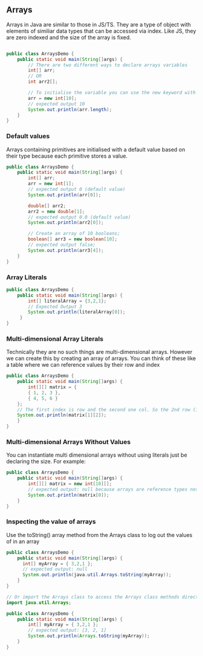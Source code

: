 ## Arrays

Arrays in Java are similar to those in JS/TS. They are a type of object with elements of similiar data types that can be accessed via index. Like JS, they are zero indexed and the size of the array is fixed.

```java

public class ArraysDemo {
    public static void main(String[]args) {
        // There are two different ways to declare arrays variables
        int[] arr;
        // OR
        int arr2[];

        // To initialise the variable you can use the new keyword with the length of the array in square brackets. This initialises an array of length 10.
        arr = new int[10];
        // expected output 10
        System.out.println(arr.length);
    }
}
```

### Default values

Arrays containing primitives are initialised with a default value based on their type because each primitive stores a value.

```Java
public class ArraysDemo {
    public static void main(String[]args) {
        int[] arr;
        arr = new int[1];
        // expected output 0 (default value)
        System.out.println(arr[0]);

        double[] arr2;
        arr2 = new double[1];
        // expected output 0.0 (default value)
        System.out.println(arr2[0]);

        // Create an array of 10 booleans;
        boolean[] arr3 = new boolean[10];
        // expected output false;
        System.out.println(arr3[4]);
    }
}

```

### Array Literals

```Java
public class ArraysDemo {
    public static void main(String[]args) {
        int[] literalArray = {3,2,1};
        // Expected Output 3
        System.out.println(literalArray[0]);
     }
}
```

### Multi-dimensional Array Literals

Technically they are no such things are multi-dimensional arrays. However we can create this by creating an array of arrays. You can think of these like a table where we can reference values by their row and index

```Java
public class ArraysDemo {
    public static void main(String[]args) {
        int[][] matrix = {
        { 1, 2, 3 },
        { 4, 5, 6 }
    };
    // The first index is row and the second one col. So the 2nd row (1 index), at the 3rd position (2 index) is 6;
    System.out.println(matrix[1][2]);
    }
}
```

### Multi-dimensional Arrays Without Values

You can instantiate multi dimensional arrays without using literals just be declaring the size. For example:

```Java
public class ArraysDemo {
    public static void main(String[]args) {
        int[][] matrix = new int[10][];
        // expected output: null because arrays are reference types not primitives.
        System.out.println(matrix[0]);
    }
}
```

### Inspecting the value of arrays

Use the toString() array method from the Arrays class to log out the values of in an array

```Java
public class ArraysDemo {
    public static void main(String[]args) {
	  int[] myArray = { 3,2,1 };
	  // expected output: null
	  System.out.println(java.util.Arrays.toString(myArray));
    }
}
```

```Java
// Or import the Arrays class to access the Arrays class methods directly.
import java.util.Arrays;

public class ArraysDemo {
    public static void main(String[]args) {
        int[] myArray = { 3,2,1 };
        // expected output: [3, 2, 1]
        System.out.println(Arrays.toString(myArray));
    }
}
```
